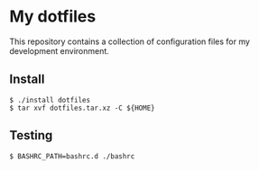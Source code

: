 # My dotfiles

This repository contains a collection of configuration files for my development environment.

## Install

    $ ./install dotfiles
    $ tar xvf dotfiles.tar.xz -C ${HOME}

## Testing

    $ BASHRC_PATH=bashrc.d ./bashrc
